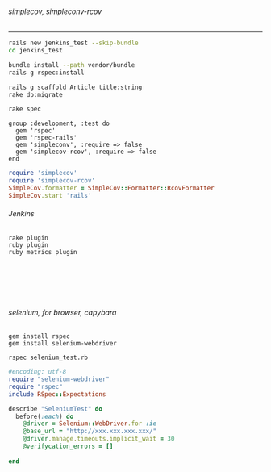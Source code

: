 ###### simplecov, simpleconv-rcov
---


```.sh
rails new jenkins_test --skip-bundle
cd jenkins_test

bundle install --path vendor/bundle
rails g rspec:install

rails g scaffold Article title:string
rake db:migrate

rake spec

```

```gemfile
group :development, :test do
  gem 'rspec'
  gem 'rspec-rails'
  gem 'simpleconv', :require => false
  gem 'simplecov-rcov', :require => false
end

```

```spec/spec_helper.rb
require 'simplecov'
require 'simplecov-rcov'
SimpleCov.formatter = SimpleCov::Formatter::RcovFormatter
SimpleCov.start 'rails'
```

###### Jenkins

```
rake plugin
ruby plugin
ruby metrics plugin
```

```
```

```
```

```
```

```
```

```
```

```
```

###### selenium, for browser, capybara

```
gem install rspec
gem install selenium-webdriver

rspec selenium_test.rb
```

```tests/selenium_test.rb
#encoding: utf-8
require "selenium-webdriver"
require "rspec"
include RSpec::Expectations

describe "SeleniumTest" do
  before(:each) do
    @driver = Selenium::WebDriver.for :ie
    @base_url = "http://xxx.xxx.xxx.xxx/"
    @driver.manage.timeouts.implicit_wait = 30
    @verifycation_errors = []
  
end

```

```
```

```
```

```
```

```
```

```
```

```
```

```
```

```
```

```
```

```
```

```
```

```
```

```
```

```
```

```
```

```
```

```
```

```
```

```
```

```
```

```
```

```
```

```
```

```
```

```
```

```
```

```
```



